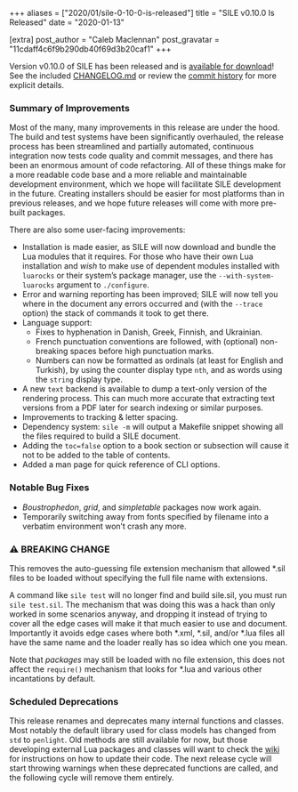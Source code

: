+++
aliases = ["2020/01/sile-0-10-0-is-released"]
title = "SILE v0.10.0 Is Released"
date = "2020-01-13"

[extra]
post_author = "Caleb Maclennan"
post_gravatar = "11cdaff4c6f9b290db40f69d3b20caf1"
+++

Version v0.10.0 of SILE has been released and is [available for download][release]!
See the included [CHANGELOG.md][changelog] or review the [commit history][commits] for more explicit details.

### Summary of Improvements

Most of the many, many improvements in this release are under the hood.
The build and test systems have been significantly overhauled, the release process has been streamlined and partially automated, continuous integration now tests code quality and commit messages, and there has been an enormous amount of code refactoring.
All of these things make for a more readable code base and a more reliable and maintainable development environment, which we hope will facilitate SILE development in the future.
Creating installers should be easier for most platforms than in previous releases, and we hope future releases will come with more pre-built packages.

There are also some user-facing improvements:

* Installation is made easier, as SILE will now download and bundle the Lua modules that it requires.
  For those who have their own Lua installation and *wish* to make use of dependent modules installed with `luarocks` or their system’s package manager, use the `--with-system-luarocks` argument to `./configure`.
* Error and warning reporting has been improved; SILE will now tell you where in the document any errors occurred and (with the `--trace` option) the stack of commands it took to get there.
* Language support:
    * Fixes to hyphenation in Danish, Greek, Finnish, and Ukrainian.
    * French punctuation conventions are followed, with (optional) non-breaking spaces before high punctuation marks.
    * Numbers can now be formatted as ordinals (at least for English and Turkish), by using the counter display type `nth`, and as words using the `string` display type.
* A new `text` backend is available to dump a text-only version of the rendering process.
  This can much more accurate that extracting text versions from a PDF later for search indexing or similar purposes.
* Improvements to tracking & letter spacing.
* Dependency system: `sile -m` will output a Makefile snippet showing all the files required to build a SILE document.
* Adding the `toc=false` option to a book section or subsection will cause it not to be added to the table of contents.
* Added a man page for quick reference of CLI options.

### Notable Bug Fixes

* *Boustrophedon*, *grid*, and *simpletable* packages now work again.
* Temporarily switching away from fonts specified by filename into a verbatim environment won’t crash any more.

### ⚠ BREAKING CHANGE

This removes the auto-guessing file extension mechanism that allowed *.sil files to be loaded without specifying the full file name with extensions.

A command like `sile test` will no longer find and build sile.sil, you must run `sile test.sil`.
The mechanism that was doing this was a hack than only worked in some scenarios anyway, and dropping it instead of trying to cover all the edge cases will make it that much easier to use and document.
Importantly it avoids edge cases where both *.xml, *.sil, and/or *.lua files all have the same name and the loader really has so idea which one you mean.

Note that _packages_ may still be loaded with no file extension, this does not affect the `require()` mechanism that looks for *.lua and various other incantations by default.

### Scheduled Deprecations

This release renames and deprecates many internal functions and classes.
Most notably the default library used for class models has changed from `std` to `penlight`.
Old methods are still available for now, but those developing external Lua packages and classes will want to check the [wiki][wiki] for instructions on how to update their code.
The next release cycle will start throwing warnings when these deprecated functions are called, and the following cycle will remove them entirely.


  [release]: https://github.com/sile-typesetter/sile/releases/tag/v0.10.0
  [changelog]: https://github.com/sile-typesetter/sile/blob/master/CHANGELOG.md
  [commits]: https://github.com/sile-typesetter/sile/compare/v0.9.5...v0.10.0
  [wiki]: https://github.com/sile-typesetter/sile/wiki
